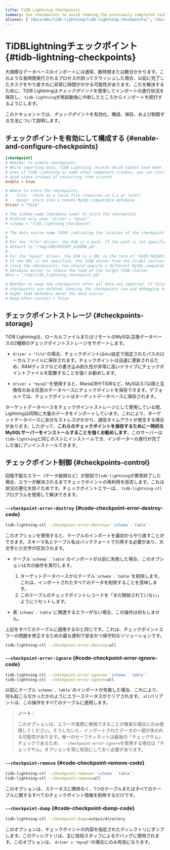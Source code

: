 ```yaml
---
title: TiDB Lightning Checkpoints
summary: Use checkpoints to avoid redoing the previously completed tasks before the crash.
aliases: ['/docs/dev/tidb-lightning/tidb-lightning-checkpoints/','/docs/dev/reference/tools/tidb-lightning/checkpoints/']
---
```


# TiDBLightningチェックポイント {#tidb-lightning-checkpoints}

大規模なデータベースのインポートには通常、数時間または数日かかります。このような長時間実行されるプロセスが誤ってクラッシュした場合、以前に完了したタスクをやり直すのに非常に時間がかかる可能性があります。これを解決するために、TiDB Lightningは<em>チェックポイント</em>を使用してインポートの進行状況を保存し、 `tidb-lightning`が再起動後に中断したところからインポートを続行するようにします。

このドキュメントでは、<em>チェックポイント</em>を有効化、構成、保存、および制御する方法について説明します。

## チェックポイントを有効にして構成する {#enable-and-configure-checkpoints}

```toml
[checkpoint]
# Whether to enable checkpoints.
# While importing data, TiDB Lightning records which tables have been imported, so
# even if TiDB Lightning or some other component crashes, you can start from a known
# good state instead of restarting from scratch.
enable = true

# Where to store the checkpoints.
#  - file:  store as a local file (requires v2.1.1 or later)
#  - mysql: store into a remote MySQL-compatible database
driver = "file"

# The schema name (database name) to store the checkpoints
# Enabled only when `driver = "mysql"`.
# schema = "tidb_lightning_checkpoint"

# The data source name (DSN) indicating the location of the checkpoint storage.
#
# For the "file" driver, the DSN is a path. If the path is not specified, Lightning would
# default to "/tmp/CHECKPOINT_SCHEMA.pb".
#
# For the "mysql" driver, the DSN is a URL in the form of "USER:PASS@tcp(HOST:PORT)/".
# If the URL is not specified, the TiDB server from the [tidb] section is used to
# store the checkpoints. You should specify a different MySQL-compatible
# database server to reduce the load of the target TiDB cluster.
#dsn = "/tmp/tidb_lightning_checkpoint.pb"

# Whether to keep the checkpoints after all data are imported. If false, the
# checkpoints are deleted. Keeping the checkpoints can aid debugging but
# might leak metadata about the data source.
# keep-after-success = false
```

## チェックポイントストレージ {#checkpoints-storage}

TiDB Lightningは、ローカルファイルまたはリモートのMySQL互換データベースの2種類のチェックポイントストレージをサポートします。

-   `driver = "file"`の場合、チェックポイントは`dsn`設定で指定されたパスのローカルファイルに保存されます。チェックポイントは迅速に更新されるため、RAMディスクなどの書き込み耐久性が非常に高いドライブにチェックポイントファイルを配置することを強くお勧めします。

-   `driver = "mysql"`を使用すると、MariaDBやTiDBなど、MySQL5.7以降と互換性のある任意のデータベースにチェックポイントを保存できます。デフォルトでは、チェックポイントはターゲットデータベースに保存されます。

ターゲットデータベースをチェックポイントストレージとして使用している間、Lightningは同時に大量のデータをインポートしています。これにより、ターゲットデータベースに余分なストレスがかかり、通信タイムアウトが発生する場合があります。したがって、<strong>これらのチェックポイントを保存するために一時的なMySQLサーバーをインストールすることを強くお勧めします</strong>。このサーバーは`tidb-lightning`と同じホストにインストールでき、インポーターの進行が完了した後にアンインストールできます。

## チェックポイント制御 {#checkpoints-control}

回復不能なエラー（データ破損など）が原因で`tidb-lightning`が異常終了した場合、エラーが解決されるまでチェックポイントの再利用を拒否します。これは状況の悪化を防ぐためです。チェックポイントエラーは、 `tidb-lightning-ctl`プログラムを使用して解決できます。

### <code>--checkpoint-error-destroy</code> {#code-checkpoint-error-destroy-code}

```sh
tidb-lightning-ctl --checkpoint-error-destroy='`schema`.`table`'
```

このオプションを使用すると、テーブルのインポートを最初からやり直すことができます。スキーマ名とテーブル名はバッククォートで引用する必要があり、大文字と小文字が区別されます。

-   テーブル`` `schema`.`table` ``のインポートが以前に失敗した場合、このオプションは次の操作を実行します。

    1.  ターゲットデータベースからテーブル`` `schema`.`table` ``を削除します。これは、インポートされたすべてのデータを削除することを意味します。
    2.  このテーブルのチェックポイントレコードを「まだ開始されていない」ようにリセットします。

-   表`` `schema`.`table` ``に関連するエラーがない場合、この操作は何もしません。

上記をすべてのテーブルに適用するのと同じです。これは、チェックポイントエラーの問題を修正するための最も便利で安全かつ保守的なソリューションです。

```sh
tidb-lightning-ctl --checkpoint-error-destroy=all
```

### <code>--checkpoint-error-ignore</code> {#code-checkpoint-error-ignore-code}

```sh
tidb-lightning-ctl --checkpoint-error-ignore='`schema`.`table`'
tidb-lightning-ctl --checkpoint-error-ignore=all
```

以前にテーブル`` `schema`.`table` ``のインポートが失敗した場合、これにより、何も起こらなかったかのようにエラーステータスがクリアされます。 `all`バリアントは、この操作をすべてのテーブルに適用します。

> <strong>ノート：</strong>
>
> このオプションは、エラーが実際に無視できることが確実な場合にのみ使用してください。そうしないと、インポートされたデータの一部が失われる可能性があります。唯一のセーフティネットは最後の「チェックサム」チェックであるため、 `--checkpoint-error-ignore`を使用する場合は「チェックサム」オプションを常に有効にしておく必要があります。

### <code>--checkpoint-remove</code> {#code-checkpoint-remove-code}

```sh
tidb-lightning-ctl --checkpoint-remove='`schema`.`table`'
tidb-lightning-ctl --checkpoint-remove=all
```

このオプションは、ステータスに関係なく、1つのテーブルまたはすべてのテーブルに関するすべてのチェックポイント情報を削除するだけです。

### <code>--checkpoint-dump</code> {#code-checkpoint-dump-code}

```sh
tidb-lightning-ctl --checkpoint-dump=output/directory
```

このオプションは、チェックポイントの内容を指定されたディレクトリにダンプします。このディレクトリは、主に技術スタッフによるデバッグに使用されます。このオプションは、 `driver = "mysql"`の場合にのみ有効になります。
